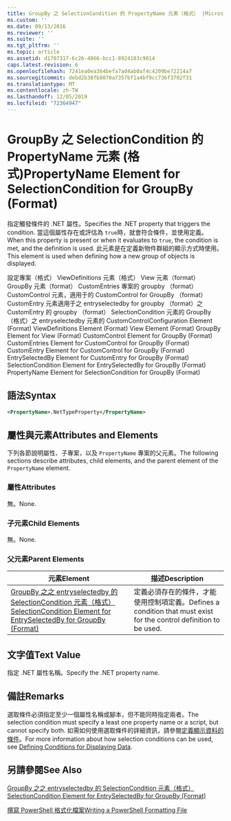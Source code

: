 ```yaml
---
title: GroupBy 之 SelectionCondition 的 PropertyName 元素（格式） |Microsoft Docs
ms.custom: ''
ms.date: 09/13/2016
ms.reviewer: ''
ms.suite: ''
ms.tgt_pltfrm: ''
ms.topic: article
ms.assetid: d1707317-6c26-4866-bcc1-8924103c9014
caps.latest.revision: 6
ms.openlocfilehash: 7241ea0ea364befa7ad4ab0af4c4209be72214a7
ms.sourcegitcommit: debd2b38fb8070a7357bf1a4bf9cc736f3702f31
ms.translationtype: MT
ms.contentlocale: zh-TW
ms.lasthandoff: 12/05/2019
ms.locfileid: "72364947"
---
```

# <a name="propertyname-element-for-selectioncondition-for-groupby-format"></a><span data-ttu-id="401d0-102">GroupBy 之 SelectionCondition 的 PropertyName 元素 (格式)</span><span class="sxs-lookup"><span data-stu-id="401d0-102">PropertyName Element for SelectionCondition for GroupBy (Format)</span></span>

<span data-ttu-id="401d0-103">指定觸發條件的 .NET 屬性。</span><span class="sxs-lookup"><span data-stu-id="401d0-103">Specifies the .NET property that triggers the condition.</span></span> <span data-ttu-id="401d0-104">當這個屬性存在或評估為 `true`時，就會符合條件，並使用定義。</span><span class="sxs-lookup"><span data-stu-id="401d0-104">When this property is present or when it evaluates to `true`, the condition is met, and the definition is used.</span></span> <span data-ttu-id="401d0-105">此元素是在定義新物件群組的顯示方式時使用。</span><span class="sxs-lookup"><span data-stu-id="401d0-105">This element is used when defining how a new group of objects is displayed.</span></span>

<span data-ttu-id="401d0-106">設定專案（格式） ViewDefinitions 元素（格式） View 元素（format） GroupBy 元素（format） CustomEntries 專案的 groupby （format） CustomControl 元素，適用于的 CustomControl for GroupBy （format） CustomEntry 元素適用于之 entryselectedby for groupby （format）之 CustomEntry 的 groupby （format） SelectionCondition 元素的 GroupBy （格式）之 entryselectedby 元素的 CustomControl</span><span class="sxs-lookup"><span data-stu-id="401d0-106">Configuration Element (Format) ViewDefinitions Element (Format) View Element (Format) GroupBy Element for View (Format) CustomControl Element for GroupBy (Format) CustomEntries Element for CustomControl for GroupBy (Format) CustomEntry Element for CustomControl for GroupBy (Format) EntrySelectedBy Element for CustomEntry for GroupBy (Format) SelectionCondition Element for EntrySelectedBy for GroupBy (Format) PropertyName Element for SelectionCondition for GroupBy (Format)</span></span>

## <a name="syntax"></a><span data-ttu-id="401d0-107">語法</span><span class="sxs-lookup"><span data-stu-id="401d0-107">Syntax</span></span>

```xml
<PropertyName>.NetTypeProperty</PropertyName>
```

## <a name="attributes-and-elements"></a><span data-ttu-id="401d0-108">屬性與元素</span><span class="sxs-lookup"><span data-stu-id="401d0-108">Attributes and Elements</span></span>

<span data-ttu-id="401d0-109">下列各節說明屬性、子專案，以及 `PropertyName` 專案的父元素。</span><span class="sxs-lookup"><span data-stu-id="401d0-109">The following sections describe attributes, child elements, and the parent element of the `PropertyName` element.</span></span>

### <a name="attributes"></a><span data-ttu-id="401d0-110">屬性</span><span class="sxs-lookup"><span data-stu-id="401d0-110">Attributes</span></span>

<span data-ttu-id="401d0-111">無。</span><span class="sxs-lookup"><span data-stu-id="401d0-111">None.</span></span>

### <a name="child-elements"></a><span data-ttu-id="401d0-112">子元素</span><span class="sxs-lookup"><span data-stu-id="401d0-112">Child Elements</span></span>

<span data-ttu-id="401d0-113">無。</span><span class="sxs-lookup"><span data-stu-id="401d0-113">None.</span></span>

### <a name="parent-elements"></a><span data-ttu-id="401d0-114">父元素</span><span class="sxs-lookup"><span data-stu-id="401d0-114">Parent Elements</span></span>

|<span data-ttu-id="401d0-115">元素</span><span class="sxs-lookup"><span data-stu-id="401d0-115">Element</span></span>|<span data-ttu-id="401d0-116">描述</span><span class="sxs-lookup"><span data-stu-id="401d0-116">Description</span></span>|
|-------------|-----------------|
|[<span data-ttu-id="401d0-117">GroupBy 之之 entryselectedby 的 SelectionCondition 元素（格式）</span><span class="sxs-lookup"><span data-stu-id="401d0-117">SelectionCondition Element for EntrySelectedBy for GroupBy (Format)</span></span>](./selectioncondition-element-for-entryselectedby-for-groupby-format.md)|<span data-ttu-id="401d0-118">定義必須存在的條件，才能使用控制項定義。</span><span class="sxs-lookup"><span data-stu-id="401d0-118">Defines a condition that must exist for the control definition to be used.</span></span>|

## <a name="text-value"></a><span data-ttu-id="401d0-119">文字值</span><span class="sxs-lookup"><span data-stu-id="401d0-119">Text Value</span></span>

<span data-ttu-id="401d0-120">指定 .NET 屬性名稱。</span><span class="sxs-lookup"><span data-stu-id="401d0-120">Specify the .NET property name.</span></span>

## <a name="remarks"></a><span data-ttu-id="401d0-121">備註</span><span class="sxs-lookup"><span data-stu-id="401d0-121">Remarks</span></span>

<span data-ttu-id="401d0-122">選取條件必須指定至少一個屬性名稱或腳本，但不能同時指定兩者。</span><span class="sxs-lookup"><span data-stu-id="401d0-122">The selection condition must specify a least one property name or a script, but cannot specify both.</span></span> <span data-ttu-id="401d0-123">如需如何使用選取條件的詳細資訊，請參閱[定義顯示資料的條件](./defining-conditions-for-displaying-data.md)。</span><span class="sxs-lookup"><span data-stu-id="401d0-123">For more information about how selection conditions can be used, see [Defining Conditions for Displaying Data](./defining-conditions-for-displaying-data.md).</span></span>

## <a name="see-also"></a><span data-ttu-id="401d0-124">另請參閱</span><span class="sxs-lookup"><span data-stu-id="401d0-124">See Also</span></span>

[<span data-ttu-id="401d0-125">GroupBy 之之 entryselectedby 的 SelectionCondition 元素（格式）</span><span class="sxs-lookup"><span data-stu-id="401d0-125">SelectionCondition Element for EntrySelectedBy for GroupBy (Format)</span></span>](./selectioncondition-element-for-entryselectedby-for-groupby-format.md)

[<span data-ttu-id="401d0-126">撰寫 PowerShell 格式化檔案</span><span class="sxs-lookup"><span data-stu-id="401d0-126">Writing a PowerShell Formatting File</span></span>](./writing-a-powershell-formatting-file.md)
